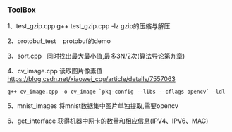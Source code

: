 ### ToolBox

1、test_gzip.cpp    g++ test_gzip.cpp -lz  gzip的压缩与解压  

2、protobuf_test    protobuf的demo  

3、sort.cpp   同时找出最大最小值,最多3N/2次(算法导论第九章)  

4、cv_image.cpp 读取图片像素值  
https://blog.csdn.net/xiaowei_cqu/article/details/7557063  
```
g++ cv_image.cpp -o cv_image `pkg-config --libs --cflags opencv` -ldl
```

5、mnist_images 将mnist数据集中图片单独提取,需要opencv  

6、get_interface 获得机器中网卡的数量和相应信息(IPV4、IPV6、MAC)  
